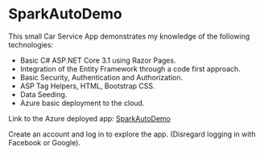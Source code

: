 # SparkAutoDemo

This small Car Service App demonstrates my knowledge of the following technologies:

- Basic C# ASP.NET Core 3.1 using Razor Pages.  
- Integration of the Entity Framework through a code first approach.  
- Basic Security, Authentication and Authorization.  
- ASP Tag Helpers, HTML, Bootstrap CSS.  
- Data Seeding.  
- Azure basic deployment to the cloud.  

Link to the Azure deployed app: [SparkAutoDemo](https://sparkauto20200929131912.azurewebsites.net/)

Create an account and log in to explore the app. (Disregard logging in with Facebook or Google). 
